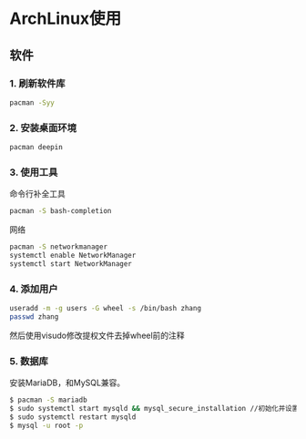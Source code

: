 # ArchLinux使用

## 软件

### 1. 刷新软件库

```bash
pacman -Syy
```

### 2. 安装桌面环境

```bash
pacman deepin
```

### 3. 使用工具

命令行补全工具

```bash
pacman -S bash-completion
```

网络

```bash
pacman -S networkmanager
systemctl enable NetworkManager
systemctl start NetworkManager
```

### 4. 添加用户

```bash
useradd -m -g users -G wheel -s /bin/bash zhang
passwd zhang
```

然后使用visudo修改提权文件去掉wheel前的注释

### 5. 数据库

安装MariaDB，和MySQL兼容。

```bash
$ pacman -S mariadb
$ sudo systemctl start mysqld && mysql_secure_installation //初始化并设置密码
$ sudo systemctl restart mysqld
$ mysql -u root -p
```

